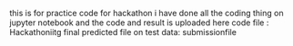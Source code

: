 this is for practice code for hackathon
i have done all the coding thing on jupyter notebook and the code and result is uploaded here
code file : Hackathoniitg
final predicted file on test data: submissionfile
